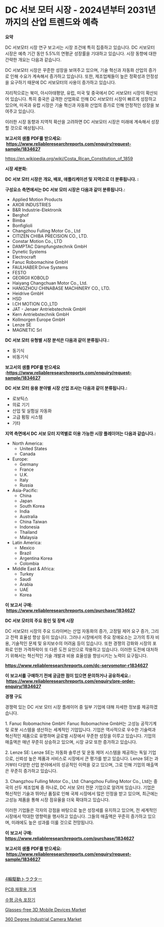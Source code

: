 <p><h1>DC 서보 모터 시장 - 2024년부터 2031년까지의 산업 트렌드와 예측</h1></p><p><strong>요약</strong></p>
<p><p>DC 서보모터 시장 연구 보고서는 시장 조건에 특히 집중하고 있습니다. DC 서보모터 시장은 예측 기간 동안 5.5%의 연평균 성장률을 기대하고 있습니다. 시장 동향에 대한 간략한 개요는 다음과 같습니다.</p><p>DC 서보모터 시장은 꾸준한 성장을 보여주고 있으며, 기술 혁신과 자동화 산업의 증가로 인해 수요가 계속해서 증가하고 있습니다. 또한, 제조업체들이 높은 정확성과 안정성을 요구하기 때문에 DC 서보모터의 사용이 증가하고 있습니다.</p><p>지리적으로는 북미, 아시아태평양, 유럽, 미국 및 중국에서 DC 서보모터 시장이 확산되어 있습니다. 특히 중국은 급격한 산업화로 인해 DC 서보모터 시장이 빠르게 성장하고 있으며, 미국과 유럽 시장은 기술 혁신과 자동화 산업의 증가로 인해 안정적인 성장을 보여주고 있습니다.</p><p>이러한 시장 동향과 지역적 확산을 고려하면 DC 서보모터 시장은 미래에 계속해서 성장할 것으로 예상됩니다.</p></p>
<p><strong>보고서의 샘플 PDF를 받으세요: &nbsp;<a href="https://www.reliableresearchreports.com/enquiry/request-sample/1834627">https://www.reliableresearchreports.com/enquiry/request-sample/1834627</a></strong></p>
<p><a href="https://en.wikipedia.org/wiki/Costa_Rican_Constitution_of_1859">https://en.wikipedia.org/wiki/Costa_Rican_Constitution_of_1859</a></p>
<p><strong>시장 세분화:</strong></p>
<p><strong> DC 서보 모터 시장은 개요, 배포, 애플리케이션 및 지역으로 더 분류됩니다. :</strong></p>
<p><strong>구성요소 측면에서는 DC 서보 모터 시장은 다음과 같이 분류됩니다.:</strong></p>
<p><ul><li>Applied Motion Products</li><li>AXOR INDUSTRIES</li><li>B&R Industrie-Elektronik</li><li>Berghof</li><li>Bimba</li><li>Bonfiglioli</li><li>Changzhou Fulling Motor Co., Ltd</li><li>CITIZEN CHIBA PRECISION CO., LTD.</li><li>Constar Motion Co., LTD</li><li>DAMPTAC Dämpfungstechnik GmbH</li><li>Dynetic Systems</li><li>Electrocraft</li><li>Fanuc Robomachine GmbH</li><li>FAULHABER Drive Systems</li><li>FESTO</li><li>GEORGII KOBOLD</li><li>Haiyang Changchuan Motor Co., Ltd.</li><li>HANGZHOU CHINABASE MACHINERY CO., LTD.</li><li>Heidrive GmbH</li><li>HSD</li><li>I.CH MOTION CO.,LTD</li><li>JAT - Jenaer Antriebstechnik GmbH</li><li>Kern Antriebstechnik GmbH</li><li>Kollmorgen Europe GmbH</li><li>Lenze SE</li><li>MAGNETIC Srl</li></ul></p>
<p><strong> DC 서보 모터 유형별 시장 분석은 다음과 같이 분류됩니다.:</strong></p>
<p><ul><li>동기식</li><li>비동기식</li></ul></p>
<p><strong>보고서의 샘플 PDF를 받으세요 :<a href="https://www.reliableresearchreports.com/enquiry/request-sample/1834627">https://www.reliableresearchreports.com/enquiry/request-sample/1834627</a></strong></p>
<p><strong> DC 서보 모터 응용 분야별 시장 산업 조사는 다음과 같이 분류됩니다.:</strong></p>
<p><ul><li>로보틱스</li><li>의료 기기</li><li>산업 및 실험실 자동화</li><li>고급 펌핑 시스템</li><li>기타</li></ul></p>
<p><strong>지역 측면에서 DC 서보 모터 지역별로 이용 가능한 시장 플레이어는 다음과 같습니다.:</strong></p>
<p><ul>
    <li>
        North America:
        <ul>
            <li>United States</li>
            <li>Canada</li>
        </ul>
    </li>
    <li>
        Europe:
        <ul>
            <li>Germany</li>
            <li>France</li>
            <li>U.K.</li>
            <li>Italy</li>
            <li>Russia</li>
        </ul>
    </li>
    <li>
        Asia-Pacific:
        <ul>
            <li>China</li>
            <li>Japan</li>
            <li>South Korea</li>
            <li>India</li>
            <li>Australia</li>
            <li>China Taiwan</li>
            <li>Indonesia</li>
            <li>Thailand</li>
            <li>Malaysia</li>
        </ul>
    </li>
    <li>
        Latin America:
        <ul>
            <li>Mexico</li>
            <li>Brazil</li>
            <li>Argentina Korea</li>
            <li>Colombia</li>
        </ul>
    </li>
    <li>
        Middle East & Africa:
        <ul>
            <li>Turkey</li>
            <li>Saudi</li>
            <li>Arabia</li>
            <li>UAE</li>
            <li>Korea</li>
        </ul>
    </li>
    </ul></p>
<p><strong>이 보고서 구매: &nbsp;<a href="https://www.reliableresearchreports.com/purchase/1834627">https://www.reliableresearchreports.com/purchase/1834627</a></strong></p>
<p><strong>DC 서보 모터의 주요 동인 및 장벽 시장</strong></p>
<p><p>DC 서보모터 시장의 주요 드라이버는 산업 자동화의 증가, 고정밀 제어 요구 증가, 그리고 전력 효율성 향상 등이 있습니다. 그러나 시장에서의 주요 장애요소는 고가의 투자 비용, 기술적인 문제 및 유지보수의 어려움 등이 있습니다. 또한 경쟁의 강화와 시장의 포화로 인한 가격하락이 또 다른 도전 요인으로 작용하고 있습니다. 이러한 도전에 대처하기 위해서는 혁신적인 기술 개발과 비용 효율성을 향상시키는 노력이 요구됩니다.</p></p>
<p><strong><a href="https://www.reliableresearchreports.com/dc-servomotor-r1834627">https://www.reliableresearchreports.com/dc-servomotor-r1834627</a></strong></p>
<p><strong>이 보고서를 구매하기 전에 궁금한 점이 있으면 문의하거나 공유하세요.: &nbsp;<a href="https://www.reliableresearchreports.com/enquiry/pre-order-enquiry/1834627">https://www.reliableresearchreports.com/enquiry/pre-order-enquiry/1834627</a></strong></p>
<p><strong>경쟁 구도</strong></p>
<p><p>경쟁력 있는 DC 서보 모터 시장 플레이어 중 일부 기업에 대해 자세한 정보를 제공하겠습니다.</p><p>1. Fanuc Robomachine GmbH: Fanuc Robomachine GmbH는 고성능 공작기계 및 로봇 시스템을 생산하는 세계적인 기업입니다. 기업은 역사적으로 우수한 기술력과 혁신적인 제품으로 유명하며 글로벌 시장에서 꾸준한 성장을 이루고 있습니다. 기업의 매출액은 매년 꾸준히 상승하고 있으며, 시장 규모 또한 증가하고 있습니다.</p><p>2. Lenze SE: Lenze SE는 자동화 솔루션 및 운동 제어 시스템을 제공하는 독일 기업으로, 신뢰성 높은 제품과 서비스로 시장에서 큰 평가를 받고 있습니다. Lenze SE는 과거부터 다양한 산업 분야에서의 성공적인 이력을 갖고 있으며, 그로 인해 기업의 매출액은 꾸준히 증가하고 있습니다.</p><p>3. Changzhou Fulling Motor Co., Ltd: Changzhou Fulling Motor Co., Ltd는 중국의 선두 제조업체 중 하나로, DC 서보 모터 전문 기업으로 알려져 있습니다. 기업은 혁신적인 기술과 뛰어난 품질로 인해 국제 시장에서 많은 인정을 받고 있으며, 최근에는 고성능 제품을 통해 시장 점유율을 더욱 확대하고 있습니다.</p><p>이러한 기업들은 각자의 강점을 바탕으로 높은 성장세를 유지하고 있으며, 전 세계적인 시장에서 막대한 영향력을 행사하고 있습니다. 그들의 매출액은 꾸준히 증가하고 있으며, 미래에도 높은 성과를 이룰 것으로 전망됩니다.</p></p>
<p><strong>이 보고서 구매: &nbsp; <a href="https://www.reliableresearchreports.com/purchase/1834627">https://www.reliableresearchreports.com/purchase/1834627</a></strong></p>
<p><strong>보고서의 샘플 PDF를 받으세요: &nbsp;<a href="https://www.reliableresearchreports.com/enquiry/request-sample/1834627">https://www.reliableresearchreports.com/enquiry/request-sample/1834627</a></strong><strong></strong></p>
<p>&nbsp;</p>
<p><p><a href="https://github.com/roulaayoub-saad/Market-Research-Report-List-3/blob/main/225002253831.md">4輪駆動トラクター</a></p><p><a href="https://github.com/rcabello548/Market-Research-Report-List-3/blob/main/654191968592.md">PCB 재활용 기계</a></p><p><a href="https://github.com/KellyLyncyh543964/Market-Research-Report-List-3/blob/main/968176268591.md">수평 금속 포장기</a></p><p><a href="https://issuu.com/reportprime-2/docs/glasses-free-3d-mobile-devices-market-size-2030.pp">Glasses-free 3D Mobile Devices Market</a></p><p><a href="https://issuu.com/reportprime-2/docs/360-degree-industrial-camera-market-size-2030.pptx">360 Degree Industrial Camera Market</a></p></p>